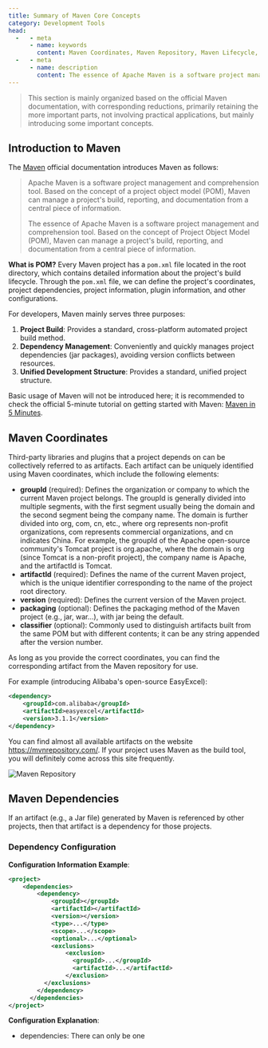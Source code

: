 ```yaml
---
title: Summary of Maven Core Concepts
category: Development Tools
head:
  -   - meta
      - name: keywords
        content: Maven Coordinates, Maven Repository, Maven Lifecycle, Maven Multi-module Management
  -   - meta
      - name: description
        content: The essence of Apache Maven is a software project management and comprehension tool. Based on the concept of Project Object Model (POM), Maven can manage a project's build, reporting, and documentation from a central piece of information.
---
```


> This section is mainly organized based on the official Maven documentation, with corresponding reductions, primarily retaining the more important parts, not involving practical applications, but mainly introducing some important concepts.

## Introduction to Maven

The [Maven](https://github.com/apache/maven) official documentation introduces Maven as follows:

> Apache Maven is a software project management and comprehension tool. Based on the concept of a project object model (POM), Maven can manage a project's build, reporting, and documentation from a central piece of information.
>
> The essence of Apache Maven is a software project management and comprehension tool. Based on the concept of Project Object Model (POM), Maven can manage a project's build, reporting, and documentation from a central piece of information.

**What is POM?** Every Maven project has a `pom.xml` file located in the root directory, which contains detailed information about the project's build lifecycle. Through the `pom.xml` file, we can define the project's coordinates, project dependencies, project information, plugin information, and other configurations.

For developers, Maven mainly serves three purposes:

1. **Project Build**: Provides a standard, cross-platform automated project build method.
1. **Dependency Management**: Conveniently and quickly manages project dependencies (jar packages), avoiding version conflicts between resources.
1. **Unified Development Structure**: Provides a standard, unified project structure.

Basic usage of Maven will not be introduced here; it is recommended to check the official 5-minute tutorial on getting started with Maven: [Maven in 5 Minutes](https://maven.apache.org/guides/getting-started/maven-in-five-minutes.html).

## Maven Coordinates

Third-party libraries and plugins that a project depends on can be collectively referred to as artifacts. Each artifact can be uniquely identified using Maven coordinates, which include the following elements:

- **groupId** (required): Defines the organization or company to which the current Maven project belongs. The groupId is generally divided into multiple segments, with the first segment usually being the domain and the second segment being the company name. The domain is further divided into org, com, cn, etc., where org represents non-profit organizations, com represents commercial organizations, and cn indicates China. For example, the groupId of the Apache open-source community's Tomcat project is org.apache, where the domain is org (since Tomcat is a non-profit project), the company name is Apache, and the artifactId is Tomcat.
- **artifactId** (required): Defines the name of the current Maven project, which is the unique identifier corresponding to the name of the project root directory.
- **version** (required): Defines the current version of the Maven project.
- **packaging** (optional): Defines the packaging method of the Maven project (e.g., jar, war...), with jar being the default.
- **classifier** (optional): Commonly used to distinguish artifacts built from the same POM but with different contents; it can be any string appended after the version number.

As long as you provide the correct coordinates, you can find the corresponding artifact from the Maven repository for use.

For example (introducing Alibaba's open-source EasyExcel):

```xml
<dependency>
    <groupId>com.alibaba</groupId>
    <artifactId>easyexcel</artifactId>
    <version>3.1.1</version>
</dependency>
```

You can find almost all available artifacts on the website <https://mvnrepository.com/>. If your project uses Maven as the build tool, you will definitely come across this site frequently.

![Maven Repository](https://oss.javaguide.cn/github/javaguide/tools/maven/mvnrepository.com.png)

## Maven Dependencies

If an artifact (e.g., a Jar file) generated by Maven is referenced by other projects, then that artifact is a dependency for those projects.

### Dependency Configuration

**Configuration Information Example**:

```xml
<project>
    <dependencies>
        <dependency>
            <groupId></groupId>
            <artifactId></artifactId>
            <version></version>
            <type>...</type>
            <scope>...</scope>
            <optional>...</optional>
            <exclusions>
                <exclusion>
                  <groupId>...</groupId>
                  <artifactId>...</artifactId>
                </exclusion>
          </exclusions>
        </dependency>
      </dependencies>
</project>
```

**Configuration Explanation**:

- dependencies: There can only be one
